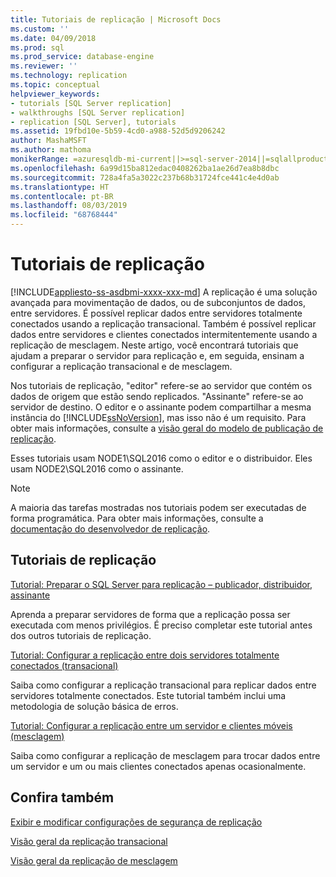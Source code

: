 ```yaml
---
title: Tutoriais de replicação | Microsoft Docs
ms.custom: ''
ms.date: 04/09/2018
ms.prod: sql
ms.prod_service: database-engine
ms.reviewer: ''
ms.technology: replication
ms.topic: conceptual
helpviewer_keywords:
- tutorials [SQL Server replication]
- walkthroughs [SQL Server replication]
- replication [SQL Server], tutorials
ms.assetid: 19fbd10e-5b59-4cd0-a988-52d5d9206242
author: MashaMSFT
ms.author: mathoma
monikerRange: =azuresqldb-mi-current||>=sql-server-2014||=sqlallproducts-allversions
ms.openlocfilehash: 6a99d15ba812edac0408262ba1ae26d7ea8b8dbc
ms.sourcegitcommit: 728a4fa5a3022c237b68b31724fce441c4e4d0ab
ms.translationtype: HT
ms.contentlocale: pt-BR
ms.lasthandoff: 08/03/2019
ms.locfileid: "68768444"
---
```

# <a name="replication-tutorials"></a>Tutoriais de replicação
[!INCLUDE[appliesto-ss-asdbmi-xxxx-xxx-md](../../includes/appliesto-ss-asdbmi-xxxx-xxx-md.md)]
A replicação é uma solução avançada para movimentação de dados, ou de subconjuntos de dados, entre servidores. É possível replicar dados entre servidores totalmente conectados usando a replicação transacional. Também é possível replicar dados entre servidores e clientes conectados intermitentemente usando a replicação de mesclagem. Neste artigo, você encontrará tutoriais que ajudam a preparar o servidor para replicação e, em seguida, ensinam a configurar a replicação transacional e de mesclagem. 
  
Nos tutoriais de replicação, "editor" refere-se ao servidor que contém os dados de origem que estão sendo replicados. "Assinante" refere-se ao servidor de destino. O editor e o assinante podem compartilhar a mesma instância do [!INCLUDE[ssNoVersion](../../includes/ssnoversion-md.md)], mas isso não é um requisito. Para obter mais informações, consulte a [visão geral do modelo de publicação de replicação](../../relational-databases/replication/publish/replication-publishing-model-overview.md).  

Esses tutoriais usam NODE1\SQL2016 como o editor e o distribuidor. Eles usam NODE2\SQL2016 como o assinante. 
  
> [!NOTE]  
> A maioria das tarefas mostradas nos tutoriais podem ser executadas de forma programática. Para obter mais informações, consulte a [documentação do desenvolvedor de replicação](../../relational-databases/replication/concepts/replication-developer-documentation.md).  
  
## <a name="replication-tutorials"></a>Tutoriais de replicação  
[Tutorial: Preparar o SQL Server para replicação – publicador, distribuidor, assinante](../../relational-databases/replication/tutorial-preparing-the-server-for-replication.md) 
 
Aprenda a preparar servidores de forma que a replicação possa ser executada com menos privilégios. É preciso completar este tutorial antes dos outros tutoriais de replicação.  
  
[Tutorial: Configurar a replicação entre dois servidores totalmente conectados (transacional)](../../relational-databases/replication/tutorial-replicating-data-between-continuously-connected-servers.md)

Saiba como configurar a replicação transacional para replicar dados entre servidores totalmente conectados. Este tutorial também inclui uma metodologia de solução básica de erros. 

  
[Tutorial: Configurar a replicação entre um servidor e clientes móveis (mesclagem)](../../relational-databases/replication/tutorial-replicating-data-with-mobile-clients.md)

Saiba como configurar a replicação de mesclagem para trocar dados entre um servidor e um ou mais clientes conectados apenas ocasionalmente.  
  
## <a name="see-also"></a>Confira também  
[Exibir e modificar configurações de segurança de replicação](../../relational-databases/replication/security/view-and-modify-replication-security-settings.md) 

[Visão geral da replicação transacional](https://docs.microsoft.com/sql/relational-databases/replication/transactional/transactional-replication) 

[Visão geral da replicação de mesclagem](https://docs.microsoft.com/sql/relational-databases/replication/merge/merge-replication)

  
